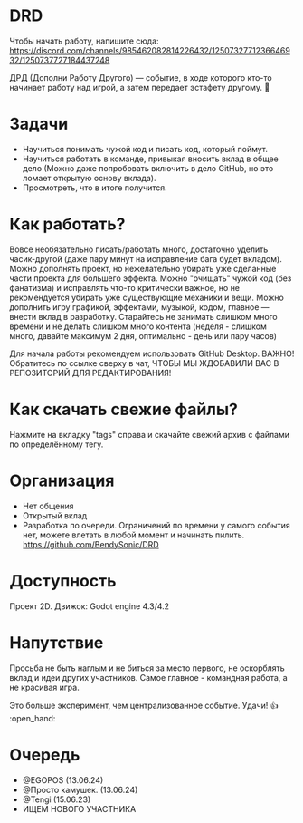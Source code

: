 # DRD
 
Чтобы начать работу, напишите сюда: https://discord.com/channels/985462082814226432/1250732771236646932/1250737727184437248

ДРД (Дополни Работу Другого) — событие, в ходе которого кто-то начинает работу над игрой, а затем передает эстафету другому. 🤔

# Задачи
* Научиться понимать чужой код и писать код, который поймут.
* Научиться работать в команде, привыкая вносить вклад в общее дело (Можно даже попробовать включить в дело GitHub, но это ломает открытую основу вклада).
* Просмотреть, что в итоге получится.


# Как работать?
Вовсе необязательно писать/работать много, достаточно уделить часик-другой (даже пару минут на исправление бага будет вкладом). Можно дополнять проект, но нежелательно убирать уже сделанные части проекта для большего эффекта. Можно "очищать" чужой код (без фанатизма) и исправлять что-то критически важное, но не рекомендуется убирать уже существующие механики и вещи. Можно дополнить игру графикой, эффектами, музыкой, кодом, главное — внести вклад в разработку. Старайтесь не занимать слишком много времени и не делать слишком много контента (неделя - слишком много, давайте максимум 2 дня, оптимально - день или пару часов)

Для начала работы рекомендуем использовать GitHub Desktop. ВАЖНО! Обратитесь по ссылке сверху в чат, ЧТОБЫ МЫ ЖДОБАВИЛИ ВАС В РЕПОЗИТОРИЙ ДЛЯ РЕДАКТИРОВАНИЯ!

# Как скачать свежие файлы?
Нажмите на вкладку "tags" справа и скачайте свежий архив с файлами по определённому тегу.

# Организация
* Нет общения
* Открытый вклад
* Разработка по очереди.
Ограничений по времени у самого события нет, можете влетать в любой момент и начинать пилить. 
https://github.com/BendySonic/DRD

# Доступность
Проект 2D. Движок: Godot engine 4.3/4.2

# Напутствие
Просьба не быть наглым и не биться за место первого, не оскорблять вклад и идеи других участников. Самое главное - командная работа, а не красивая игра.

Это больше эксперимент, чем централизованное событие. Удачи! 👍 :open_hand:

# Очередь
* @EGOPOS (13.06.24)
* @Просто камушек. (13.06.24)
* @Tengi (15.06.23)
* ИЩЕМ НОВОГО УЧАСТНИКА 

